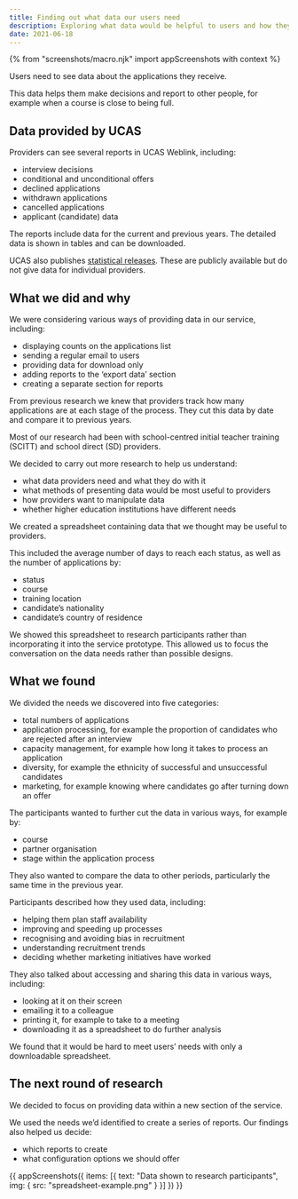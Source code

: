 ```yaml
---
title: Finding out what data our users need
description: Exploring what data would be helpful to users and how they would use it
date: 2021-06-18
---
```



{% from "screenshots/macro.njk" import appScreenshots with context %}

Users need to see data about the applications they receive. 

This data helps them make decisions and report to other people, for example when a course is close to being full.

## Data provided by UCAS

Providers can see several reports in UCAS Weblink, including:

- interview decisions
- conditional and unconditional offers
- declined applications
- withdrawn applications
- cancelled applications
- applicant (candidate) data

The reports include data for the current and previous years. The detailed data is shown in tables and can be downloaded.

UCAS also publishes [statistical releases](https://www.ucas.com/data-and-analysis/ucas-teacher-training-statistical-releases). These are publicly available but do not give data for individual providers.

## What we did and why

We were considering various ways of providing data in our service, including:

- displaying counts on the applications list
- sending a regular email to users
- providing data for download only 
- adding reports to the ‘export data’ section
- creating a separate section for reports

From previous research we knew that providers track how many applications are at each stage of the process. They cut this data by date and compare it to previous years.

Most of our research had been with school-centred initial teacher training (SCITT) and school direct (SD) providers.

We decided to carry out more research to help us understand:

- what data providers need and what they do with it
- what methods of presenting data would be most useful to providers
- how providers want to manipulate data
- whether higher education institutions have different needs

We created a spreadsheet containing data that we thought may be useful to providers. 

This included the average number of days to reach each status, as well as the number of applications by:

- status
- course
- training location
- candidate’s nationality
- candidate’s country of residence 

We showed this spreadsheet to research participants rather than incorporating it into the service prototype. This allowed us to focus the conversation on the data needs rather than possible designs.

## What we found

We divided the needs we discovered into five categories:

- total numbers of applications
- application processing, for example the proportion of candidates who are rejected after an interview 
- capacity management, for example how long it takes to process an application
- diversity, for example the ethnicity of successful and unsuccessful candidates
- marketing, for example knowing where candidates go after turning down an offer

The participants wanted to further cut the data in various ways, for example by:

- course
- partner organisation
- stage within the application process

They also wanted to compare the data to other periods, particularly the same time in the previous year.

Participants described how they used data, including:

- helping them plan staff availability
- improving and speeding up processes
- recognising and avoiding bias in recruitment
- understanding recruitment trends
- deciding whether marketing initiatives have worked

They also talked about accessing and sharing this data in various ways, including:

- looking at it on their screen
- emailing it to a colleague
- printing it, for example to take to a meeting
- downloading it as a spreadsheet to do further analysis

We found that it would be hard to meet users’ needs with only a downloadable spreadsheet.

## The next round of research

We decided to focus on providing data within a new section of the service. 

We used the needs we’d identified to create a series of reports. Our findings also helped us decide:

- which reports to create
- what configuration options we should offer

{{ appScreenshots({
  items: [{
    text: "Data shown to research participants",
    img: {
      src: "spreadsheet-example.png"
    }
  }]
}) }}

